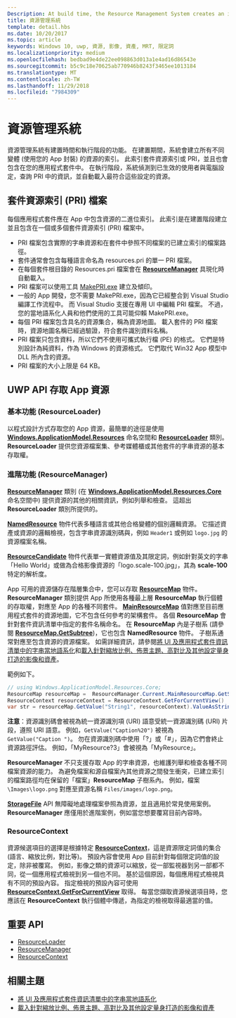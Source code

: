 ```yaml
---
Description: At build time, the Resource Management System creates an index of all the different variants of the resources that are packaged up with your app. At run-time, the system detects the user and machine settings that are in effect and loads the resources that are the best match for those settings.
title: 資源管理系統
template: detail.hbs
ms.date: 10/20/2017
ms.topic: article
keywords: Windows 10, uwp, 資源, 影像, 資產, MRT, 限定詞
ms.localizationpriority: medium
ms.openlocfilehash: bedbad9e4de22ee098863d013a1e4ad16d86543e
ms.sourcegitcommit: b5c9c18e70625ab770946b8243f3465ee1013184
ms.translationtype: MT
ms.contentlocale: zh-TW
ms.lasthandoff: 11/29/2018
ms.locfileid: "7984309"
---
```

# <a name="resource-management-system"></a>資源管理系統
資源管理系統有建置時間和執行階段的功能。 在建置期間，系統會建立所有不同變體 (使用您的 App 封裝) 的資源的索引。 此索引套件資源索引或 PRI，並且也會包含在您的應用程式套件中。 在執行階段，系統偵測到已生效的使用者與電腦設定，查詢 PRI 中的資訊，並自動載入最符合這些設定的資源。

## <a name="package-resource-index-pri-file"></a>套件資源索引 (PRI) 檔案
每個應用程式套件應在 App 中包含資源的二進位索引。 此索引是在建置階段建立並且包含在一個或多個套件資源索引 (PRI) 檔案中。

- PRI 檔案包含實際的字串資源和在套件中參照不同檔案的已建立索引的檔案路徑。
- 套件通常會包含每種語言命名為 resources.pri 的單一 PRI 檔案。
- 在每個套件根目錄的 Resources.pri 檔案會在 [**ResourceManager**](/uwp/api/windows.applicationmodel.resources.core.resourcemanager?branch=live) 具現化時自動載入。
- PRI 檔案可以使用工具 [MakePRI.exe](compile-resources-manually-with-makepri.md) 建立及傾印。
- 一般的 App 開發，您不需要 MakePRI.exe，因為它已經整合到 Visual Studio 編譯工作流程中。 而 Visual Studio 支援在專用 UI 中編輯 PRI 檔案。 不過，您的當地語系化人員和他們使用的工具可能仰賴 MakePRI.exe。
- 每個 PRI 檔案包含具名的資源集合，稱為資源地圖。 載入套件的 PRI 檔案時，資源地圖名稱已經過驗證，符合套件識別資料名稱。
- PRI 檔案只包含資料，所以它們不使用可攜式執行檔 (PE) 的格式。 它們是特別設計為純資料，作為 Windows 的資源格式。 它們取代 Win32 App 模型中 DLL 所內含的資源。
- PRI 檔案的大小上限是 64 KB。

## <a name="uwp-api-access-to-app-resources"></a>UWP API 存取 App 資源

### <a name="basic-functionality-resourceloader"></a>基本功能 (ResourceLoader)
以程式設計方式存取您的 App 資源，最簡單的途徑是使用 [**Windows.ApplicationModel.Resources**](/uwp/api/windows.applicationmodel.resources?branch=live) 命名空間和 [**ResourceLoader**](/uwp/api/windows.applicationmodel.resources.resourceloader?branch=live) 類別。 **ResourceLoader** 提供您資源檔案集、參考媒體櫃或其他套件的字串資源的基本存取權。

### <a name="advanced-functionality-resourcemanager"></a>進階功能 (ResourceManager)
[**ResourceManager**](/uwp/api/windows.applicationmodel.resources.core.resourcemanager?branch=live) 類別 (在 [**Windows.ApplicationModel.Resources.Core**](/uwp/api/windows.applicationmodel.resources.core?branch=live) 命名空間中) 提供資源的其他的相關資訊，例如列舉和檢查。 這超出 **ResourceLoader** 類別所提供的。

[**NamedResource**](/uwp/api/windows.applicationmodel.resources.core.namedresource?branch=live) 物件代表多種語言或其他合格變體的個別邏輯資源。 它描述資產或資源的邏輯檢視，包含字串資源識別碼與，例如 `Header1` 或例如 `logo.jpg` 的資源檔案名稱。

[**ResourceCandidate**](/uwp/api/windows.applicationmodel.resources.core.resourcecandidate?branch=live) 物件代表單一實體資源值及其限定詞，例如針對英文的字串「Hello World」或做為合格影像資源的「logo.scale-100.jpg」，其為 **scale-100** 特定的解析度。

App 可用的資源儲存在階層集合中，您可以存取 [**ResourceMap**](/uwp/api/windows.applicationmodel.resources.core.resourcemap?branch=live) 物件。 **ResourceManager** 類別提供 App 所使用各種最上層 **ResourceMap** 執行個體的存取權，對應至 App 的各種不同套件。 [**MainResourceMap**](/uwp/api/windows.applicationmodel.resources.core.resourcemanager.MainResourceMap) 值對應至目前應用程式套件的資源地圖，它不包含任何參考的架構套件。 各個 **ResourceMap** 會針對套件資訊清單中指定的套件名稱命名。 在 **ResourceMap** 內是子樹系 (請參閱 [**ResourceMap.GetSubtree**](/uwp/api/windows.applicationmodel.resources.core.resourcemap.getsubtree?branch=live))，它也包含 **NamedResource** 物件。 子樹系通常對應至包含資源的資源檔案。 如需詳細資訊，請參閱[將 UI 及應用程式套件資訊清單中的字串當地語系化](localize-strings-ui-manifest.md)和[載入針對縮放比例、佈景主題、高對比及其他設定量身打造的影像和資產](images-tailored-for-scale-theme-contrast.md)。

範例如下。

```csharp
// using Windows.ApplicationModel.Resources.Core;
ResourceMap resourceMap =  ResourceManager.Current.MainResourceMap.GetSubtree("Resources");
ResourceContext resourceContext = ResourceContext.GetForCurrentView()
var str = resourceMap.GetValue("String1", resourceContext).ValueAsString;
```

**注意**：資源識別碼會被視為統一資源識別項 (URI) 語意受統一資源識別碼 (URI) 片段，遵照 URI 語意。 例如，`GetValue("Caption%20")` 被視為 `GetValue("Caption ")`。 勿在資源識別碼中使用「?」或「#」，因為它們會終止資源路徑評估。 例如，「MyResource?3」會被視為「MyResource」。

**ResourceManager** 不只支援存取 App 的字串資源，也維護列舉和檢查各種不同檔案資源的能力。 為避免檔案和源自檔案內其他資源之間發生衝突，已建立索引的檔案路徑均在保留的「檔案」**ResourceMap** 子樹系內。 例如，檔案 `\Images\logo.png` 對應至資源名稱 `Files/images/logo.png`。

[**StorageFile**](/uwp/api/Windows.Storage.StorageFile?branch=live) API 無障礙地處理檔案參照為資源，並且適用於常見使用案例。 **ResourceManager** 應僅用於進階案例，例如當您想要覆寫目前內容時。

### <a name="resourcecontext"></a>ResourceContext
資源候選項目的選擇是根據特定 [**ResourceContext**](/uwp/api/Windows.ApplicationModel.Resources.Core.ResourceContext?branch=live)，這是資源限定詞值的集合 (語言、縮放比例，對比等)。 預設內容會使用 App 目前針對每個限定詞值的設定，除非被覆寫。 例如，影像之類的資源可以縮放，從一部監視器到另一部都不同，從一個應用程式檢視到另一個也不同。 基於這個原因，每個應用程式檢視具有不同的預設內容。 指定檢視的預設內容可使用 [**ResourceContext.GetForCurrentView**](/uwp/api/windows.applicationmodel.resources.core.resourcecontext.GetForCurrentView) 取得。 每當您擷取資源候選項目時，您應該在 **ResourceContext** 執行個體中傳遞，為指定的檢視取得最適當的值。

## <a name="important-apis"></a>重要 API
* [ResourceLoader](/uwp/api/windows.applicationmodel.resources.resourceloader?branch=live)
* [ResourceManager](/uwp/api/windows.applicationmodel.resources.core.resourcemanager?branch=live)
* [ResourceContext](/uwp/api/windows.applicationmodel.resources.core.resourcecontext?branch=live)

## <a name="related-topics"></a>相關主題
* [將 UI 及應用程式套件資訊清單中的字串當地語系化](localize-strings-ui-manifest.md)
* [載入針對縮放比例、佈景主題、高對比及其他設定量身打造的影像和資產](images-tailored-for-scale-theme-contrast.md)

